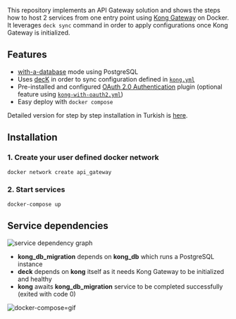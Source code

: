 This repository implements an API Gateway solution and shows the steps how to host 2 services from one entry point using [Kong Gateway](https://docs.konghq.com/gateway/2.8.x/) on Docker. It leverages `deck sync` command in order to apply configurations once Kong Gateway is initialized.

## Features
- [with-a-database](https://docs.konghq.com/gateway/2.8.x/install-and-run/docker/#install-kong-gateway-with-a-database) mode using PostgreSQL
- Uses [decK](https://docs.konghq.com/deck/latest/) in order to sync configuration defined in [`kong.yml`](./declarative/kong.yml)
- Pre-installed and configured [OAuth 2.0 Authentication](https://docs.konghq.com/hub/kong-inc/oauth2/) plugin (optional feature using [`kong-with-oauth2.yml`](./declarative/kong-with-oauth2.yml))
- Easy deploy with `docker compose`

Detailed version for step by step installation in Turkish is [here](https://mustafakorkmaz.site/2022/09/kong-ile-api-gateway-kuruyoruz/).

## Installation 
### 1. Create your user defined docker network
`docker network create api_gateway`
### 2. Start services
`docker-compose up`

## Service dependencies
![service dependency graph](https://user-images.githubusercontent.com/5656640/189125557-c576c222-9689-43a9-8ac4-4f634e78d069.png)
- **kong_db_migration** depends on **kong_db** which runs a PostgreSQL instance
- **deck** depends on **kong** itself as it needs Kong Gateway to be initialized and healthy
- **kong** awaits **kong_db_migration** service to be completed successfully (exited with code 0)

![docker-compose=gif](https://user-images.githubusercontent.com/5656640/189126737-0a1587e4-e4b8-4810-8736-0abde3a1b940.gif)
